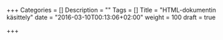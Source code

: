 +++
Categories = []
Description = ""
Tags = []
Title = "HTML-dokumentin käsittely"
date = "2016-03-10T00:13:06+02:00"
weight = 100
draft = true

+++

